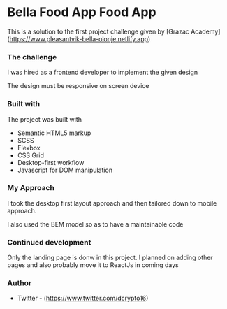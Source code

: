 # Bella Food App Food App

This is a solution to the first project challenge given by [Grazac Academy] (https://www.pleasantvik-bella-olonje.netlify.app)

### The challenge

I was hired as a frontend developer to implement the given design

The design must be responsive on screen device

### Built with

The project was built with

- Semantic HTML5 markup
- SCSS
- Flexbox
- CSS Grid
- Desktop-first workflow
- Javascript for DOM manipulation

### My Approach

I took the desktop first layout approach and then tailored down to mobile approach.

I also used the BEM model so as to have a maintainable code

### Continued development

Only the landing page is donw in this project. I planned on adding other pages and also probably move it to ReactJs in coming days

### Author

- Twitter - (https://www.twitter.com/dcrypto16)
